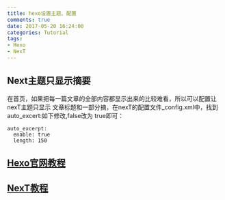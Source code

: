 ```yaml
---
title: hexo设置主题、配置
comments: true
date: 2017-05-20 16:24:00
categories: Tutorial
tags:
- Hexo
- NexT
---
```



## Next主题只显示摘要
在首页，如果把每一篇文章的全部内容都显示出来的比较难看，所以可以配置让nexT主题只显示
文章标题和一部分摘，在nexT的配置文件_config.xml中，找到auto_excert:如下修改,false改为
true即可： 

```
auto_excerpt:
  enable: true
  length: 150
```

## [Hexo官网教程](https://hexo.io/zh-cn/docs/)  

## [NexT教程](http://theme-next.iissnan.com/getting-started.html)
